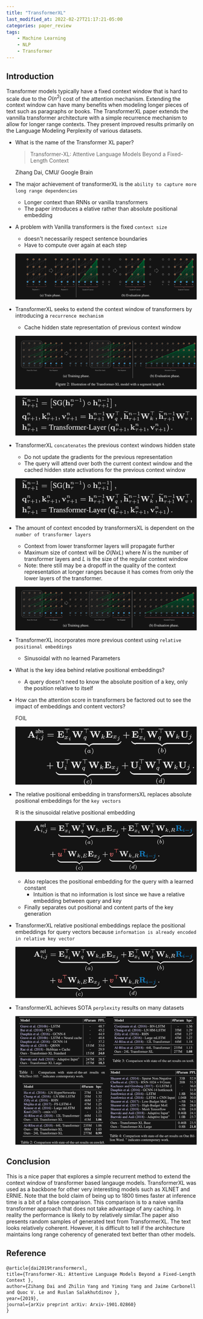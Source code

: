 ```yaml
---
title: "TransformerXL"
last_modified_at: 2022-02-27T21:17:21-05:00
categories: paper_review
tags:
    - Machine Learning
    - NLP
    - Transformer
---
```


## Introduction
Transformer models typically have a fixed context window that is hard to scale due to the $O(n^2)$ cost of the attention mechanism. Extending the context window can have many benefits when modeling longer pieces of text such as paragraphs or books. The TransformerXL paper extends the vannilla transformer architecture with a simple recurrence mechanism to allow for longer range contexts. They present improved results primarily on the Language Modeling Perplexity of various datasets. 

- What is the name of the Transformer XL paper?
    
    > Transformer-XL: Attentive Language Models
    Beyond a Fixed-Length Context
    > 
    
    Zihang Dai, CMU/ Google Brain 
    
- The major achievement of transformerXL is the `ability to capture more long range dependencies`
    - Longer context than RNNs or vanilla transformers
    - The paper introduces a elative rather than absolute positional embedding
    
- A problem with Vanilla transformers is the fixed `context size`
    - doesn't necessarily respect sentence boundaries
    - Have to compute over again at each step
    
    ![/Untitled.png](/assets/images/TransformerXL/Untitled.png)
    
- TransformerXL seeks to extend the context window of transformers by introducing a `recurrence mechanism`
    - Cache hidden state representation of previous context window
    
    ![/Untitled%201.png](/assets/images/TransformerXL/Untitled%201.png)
    
    ![/Untitled%202.png](/assets/images/TransformerXL/Untitled%202.png)
    
- TransformerXL `concatenates` the previous context windows hidden state
    - Do not update the gradients for the previous representation
    - The query will attend over both the current context window and the cached hidden state activations for the previous context window
    
    ![/Untitled%203.png](/assets/images/TransformerXL/Untitled%203.png)
    
- The amount of context encoded by transformersXL is dependent on the `number of transformer layers`
    - Context from lower transformer layers will propagate further
    - Maximum size of context will be $O(N xL)$ where $N$ is the number of transformer layers and $L$ is the size of the regular context window
    - Note: there still may be a dropoff in the quality of the context representation at longer ranges because it has comes from only the lower layers of the transformer.
    
    ![/Untitled%204.png](/assets/images/TransformerXL/Untitled%204.png)
    
- TransformerXL incorporates more previous context using `relative positional embeddings`
    - Sinusoidal with no learned Parameters


- What is the key idea behind relative positional embeddings?
    - A query doesn't need to know the absolute position of a key, only the position relative to itself
    
- How can the attention score in transformers be factored out to see the impact of embeddings and content vectors?
    
    FOIL
    
    ![/Untitled%205.png](/assets/images/TransformerXL/Untitled%205.png)
    
- The relative positional embedding in transformersXL replaces absolute positional embeddings for the `key vectors`
    
    R is the sinusoidal relative positional embedding
    
    ![/Untitled%206.png](/assets/images/TransformerXL/Untitled%206.png)
    
    - Also replaces the positional embedding for the query with a learned constant
        - Intuition is that no information is lost since we have a relative embedding between query and key
    - Finally separates out positional and content parts of the key generation
- TransformerXL relative positional embeddings replace the positional embeddings for query vectors because `information is already encoded in relative key vector`
    
    ![/Untitled%207.png](/assets/images/TransformerXL/Untitled%207.png)
    
- TransformerXL achieves SOTA `perplexity` results on many datasets
    
    ![/Untitled%208.png](/assets/images/TransformerXL/Untitled%208.png)

## Conclusion 
This is a nice paper that explores a simple recurrent method to extend the context window of transformer based langauge models. TransformerXL was used as a backbone for other very interesting models such as XLNET and ERNIE. Note that the bold claim of being up to 1800 times faster at inference time is a bit of a false comparison. This comparison is to a naive vanilla transformer approach that does not take advantage of any caching. In reality the performance is likely to by relatively similar.The paper also presents random samples of generated text from TransformerXL. The text looks relatively coherent. However, it is difficult to tell if the architecture maintains long range coherency of generated text better than other models.


## Reference
```
@article{dai2019transformerxl,
title={Transformer-XL: Attentive Language Models Beyond a Fixed-Length Context },
author={Zihang Dai and Zhilin Yang and Yiming Yang and Jaime Carbonell and Quoc V. Le and Ruslan Salakhutdinov },
year={2019},
journal={arXiv preprint arXiv: Arxiv-1901.02860}
}
```